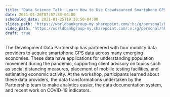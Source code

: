 ```yaml
---
title: "Data Science Talk: Learn How to Use Crowdsourced Smartphone GPS Data on your Project"
date: 2021-01-26T07:57:33-04:00
scheduled_date: 2021-01-25T19:30:50-04:00
slides_path: "https://worldbankgroup-my.sharepoint.com/:b:/g/personal/hkrambeck_worldbank_org/Ef2SAAYxHotLq2zA_u3v6HMBpE7CE1MX0SRCuchL-Mzl4A?e=fNhyGz"
video_path: "https://worldbankgroup-my.sharepoint.com/:v:/g/personal/hkrambeck_worldbank_org/ESDrq20eD8VIhl4FmqiUIBABjntNXXoIDw5SnCCAXP4KpQ?e=G27Th2"
draft: true
---
```


The Development Data Partnership has partnered with four mobility data providers to acquire smartphone GPS data across many emerging economies. These data have applications for understanding population movement during the pandemic, supporting client advisory on topics such as social distancing measures, placement of mobilie testing facilities, and estimating economic activity. At the workshop, participants learned about these data providers, the data transformations undertaken by the Partnership team to make analytics easier, the data documentation system, and recent work on COVID-19 indicators.
